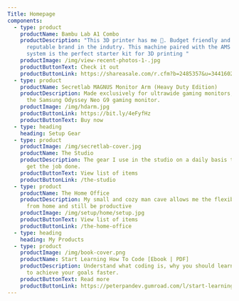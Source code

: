 ```yaml
---
Title: Homepage
components:
  - type: product
    productName: Bambu Lab A1 Combo
    productDescription: "This 3D printer has me 🤯. Budget friendly and backed by a
      reputable brand in the indutry. This machine paired with the AMS Lite
      system is the perfect starter kit for 3D printing "
    productImage: /img/view-recent-photos-1-.jpg
    productButtonText: Check it out
    productButtonLink: https://shareasale.com/r.cfm?b=2485357&u=3441602&m=138211&urllink=&afftrack=
  - type: product
    productName: Secretlab MAGNUS Monitor Arm (Heavy Duty Edition)
    productDescription: Made exclusively for ultrawide gaming monitors, including
      the Samsung Odyssey Neo G9 gaming monitor.
    productImage: /img/hdarm.jpg
    productButtonLink: https://bit.ly/4eFyfHz
    productButtonText: Buy now
  - type: heading
    heading: Setup Gear
  - type: product
    productImage: /img/secretlab-cover.jpg
    productName: The Studio
    productDescription: The gear I use in the studio on a daily basis that helps me
      get the job done.
    productButtonText: View list of items
    productButtonLink: /the-studio
  - type: product
    productName: The Home Office
    productDescription: My small and cozy man cave allows me the flexibility to work
      from home and still be productive
    productImage: /img/setup/home/setup.jpg
    productButtonText: View list of items
    productButtonLink: /the-home-office
  - type: heading
    heading: My Products
  - type: product
    productImage: /img/book-cover.png
    productName: Start Learning How To Code [Ebook | PDF]
    productDescription: Understand what coding is, why you should learn it and how
      to achieve your goals faster.
    productButtonText: Read more
    productButtonLink: https://peterpandev.gumroad.com/l/start-learning-how-to-code
---
```

